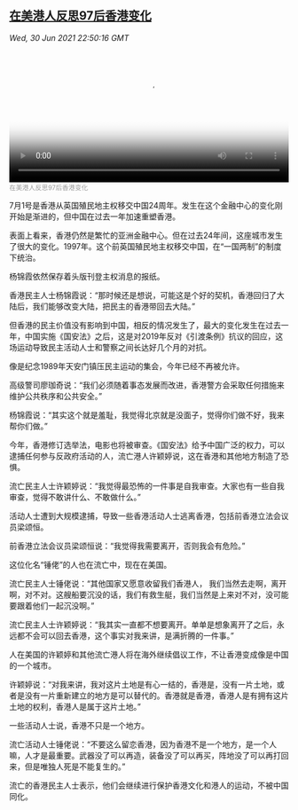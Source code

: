 <!--1625093943000-->
[在美港人反思97后香港变化](https://www.voachinese.com/a/exiled-hong-kongers-20210630/5948750.html)
------

<div><i>Wed, 30 Jun 2021 22:50:16 GMT</i></div><video poster="https://images.weserv.nl?url=gdb.voanews.com/d07af9ef-6c6b-4f19-bc94-34054dd7b35d_tv_r1_s_w900.jpg" src="https://av.voanews.com/Videoroot/Pangeavideo/2021/06/d/d0/d07af9ef-6c6b-4f19-bc94-34054dd7b35d_240p.mp4" style="width:100%" controls></video><div><small style="color: #999;">在美港人反思97后香港变化</small></div><p>7月1号是香港从英国殖民地主权移交中国24周年。发生在这个金融中心的变化刚开始是渐进的，但中国在过去一年加速重塑香港。</p><p>表面上看来，香港仍然是繁忙的亚洲金融中心。但在过去24年间，这座城市发生了很大的变化。1997年。这个前英国殖民地主权移交中国，在“一国两制”的制度下统治。</p><p>杨锦霞依然保存着头版刊登主权消息的报纸。</p><p>香港民主人士杨锦霞说：“那时候还是想说，可能这是个好的契机，香港回归了大陆后，我们能够改变大陆，把民主的香港带回去大陆。”</p><p>但香港的民主价值没有影响到中国，相反的情况发生了，最大的变化发生在过去一年，中国实施《国安法》之后，这是对2019年反对《引渡条例》抗议的回应，这场运动导致民主活动人士和警察之间长达好几个月的对抗。</p><p>像是纪念1989年天安门镇压民主运动的集会，今年已经不再被允许。</p><p>高级警司廖珈奇说：“我们必须随着事态发展而改进，香港警方会采取任何措施来维护公共秩序和公共安全。”</p><p>杨锦霞说：“其实这个就是羞耻，我觉得北京就是没面子，觉得你们做不好，我来帮你们做。”</p><p>今年，香港修订选举法，电影也将被审查。《国安法》给予中国广泛的权力，可以逮捕任何参与反政府活动的人，流亡港人许颖婷说，这在香港和其他地方制造了恐惧。</p><p>流亡民主人士许颖婷说：“我觉得最恐怖的一件事是自我审查。大家也有一些自我审查，觉得不敢讲什么、不敢做什么。”</p><p>活动人士遭到大规模逮捕，导致一些香港活动人士逃离香港，包括前香港立法会议员梁颂恒。</p><p>前香港立法会议员梁颂恒说：“我觉得我需要离开，否则我会有危险。”</p><p>这位化名“锤佬”的人也在流亡中，现在在美国。</p><p>流亡民主人士锤佬说：“其他国家又愿意收留我们香港人， 我们当然去走啊，离开啊，对不对。这艘船要沉没的话，我们有救生艇，我们当然是上来对不对，没可能要跟着他们一起沉没啊。”</p><p>流亡民主人士许颖婷说：“我其实一直都不想要离开。单单是想象离开了之后，永远都不会可以回去香港，这个事实对我来讲，是满折腾的一件事。”</p><p>人在美国的许颖婷和其他流亡港人将在海外继续倡议工作，不让香港变成像是中国的一个城市。</p><p>许颖婷说：“对我来讲，我对这片土地是有心一结的，香港是，没有一片土地，或者是没有一片重新建立的地方是可以替代的。香港就是香港，香港人是有拥有这片土地的权利，香港人是属于这片土地。”</p><p>一些活动人士说，香港不只是一个地方。</p><p>流亡活动人士锤佬说：“不要这么留恋香港，因为香港不是一个地方，是一个人嘛，人才是最重要。武器没了可以再造，装备没了可以再买，阵地没了可以再打回来，但是唯独人死是不能复生的。”</p><p>流亡的香港民主人士表示，他们会继续进行保护香港文化和港人的运动，不被中国同化。</p>
